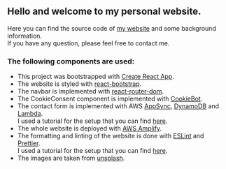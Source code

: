 ## Hello and welcome to my personal website.
Here you can find the source code of [my website](https://www.armin-bruckmann.de) and some background information. \
If you have any question, please feel free to contact me.


### The following components are used:

- This project was bootstrapped with [Create React App](https://github.com/facebook/create-react-app).
- The website is styled with [react-bootstrap](https://react-bootstrap.github.io).
- The navbar is implemented with [react-router-dom](https://reactrouter.com).
- The CookieConsent component is implemented with [CookieBot](https://github.com/yeutech-lab/react-cookiebot).
- The contact form is implemented with AWS [AppSync](https://aws.amazon.com/appsync/?nc2=type_a),
  [DynamoDB](https://aws.amazon.com/dynamodb/?nc2=type_a) and [Lambda](https://aws.amazon.com/lambda/?nc2=type_a).  
  I used a tutorial for the setup that you can
  find [here](https://dev.to/mtliendo/serverless-contact-form-using-aws-amplify-1e9m).
- The whole website is deployed with [AWS Amplify](https://aws.amazon.com/amplify/?nc1=h_ls).
- The formatting and linting of the website is done with [ESLint](https://eslint.org/) and 
  [Prettier](https://prettier.io/).  
  I used a tutorial for the setup that you can find 
  [here](https://dev.to/knowankit/setup-eslint-and-prettier-in-react-app-357b).
- The images are taken from [unsplash](https://unsplash.com/).
